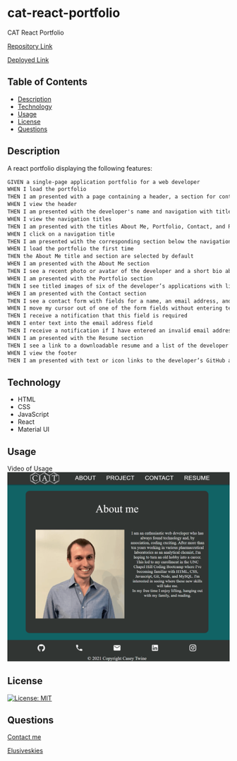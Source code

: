 # cat-react-portfolio

CAT React Portfolio

[Repository Link](https://github.com/ElusiveSkies/cat-react-portfolio)

[Deployed Link](https://elusiveskies.github.io/cat-react-portfolio/)

## Table of Contents

- [Description](#Description)
- [Technology](#Technology)
- [Usage](#Usage)
- [License](#License)
- [Questions](#Questions)

## Description

A react portfolio displaying the following features:

```md
GIVEN a single-page application portfolio for a web developer
WHEN I load the portfolio
THEN I am presented with a page containing a header, a section for content, and a footer
WHEN I view the header
THEN I am presented with the developer's name and navigation with titles corresponding to different sections of the portfolio
WHEN I view the navigation titles
THEN I am presented with the titles About Me, Portfolio, Contact, and Resume, and the title corresponding to the current section is highlighted
WHEN I click on a navigation title
THEN I am presented with the corresponding section below the navigation without the page reloading and that title is highlighted
WHEN I load the portfolio the first time
THEN the About Me title and section are selected by default
WHEN I am presented with the About Me section
THEN I see a recent photo or avatar of the developer and a short bio about them
WHEN I am presented with the Portfolio section
THEN I see titled images of six of the developer’s applications with links to both the deployed applications and the corresponding GitHub repositories
WHEN I am presented with the Contact section
THEN I see a contact form with fields for a name, an email address, and a message
WHEN I move my cursor out of one of the form fields without entering text
THEN I receive a notification that this field is required
WHEN I enter text into the email address field
THEN I receive a notification if I have entered an invalid email address
WHEN I am presented with the Resume section
THEN I see a link to a downloadable resume and a list of the developer’s proficiencies
WHEN I view the footer
THEN I am presented with text or icon links to the developer’s GitHub and LinkedIn profiles, and their profile on a third platform (Stack Overflow, Twitter)
```

## Technology

- HTML
- CSS
- JavaScript
- React
- Material UI

## Usage

Video of Usage
![Video of Usage](./img/react-portfolio.gif)

## License

[![License: MIT](https://img.shields.io/badge/License-MIT-yellow.svg)](https://opensource.org/licenses/MIT)

## Questions

[Contact me](mailto:elusiveskies@gmail.com)

[Elusiveskies](https://www.github.com/Elusiveskies)